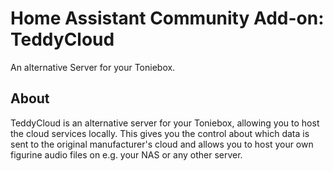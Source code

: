 # Home Assistant Community Add-on: TeddyCloud

An alternative Server for your Toniebox.

## About

TeddyCloud is an alternative server for your Toniebox, allowing you to host the cloud services locally. 
This gives you the control about which data is sent to the original manufacturer's cloud and allows you to host your own figurine audio files on e.g. your NAS or any other server.

